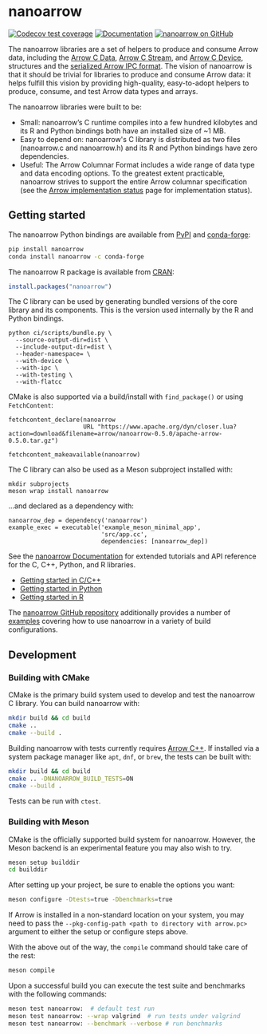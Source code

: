 <!---
  Licensed to the Apache Software Foundation (ASF) under one
  or more contributor license agreements.  See the NOTICE file
  distributed with this work for additional information
  regarding copyright ownership.  The ASF licenses this file
  to you under the Apache License, Version 2.0 (the
  "License"); you may not use this file except in compliance
  with the License.  You may obtain a copy of the License at

    http://www.apache.org/licenses/LICENSE-2.0

  Unless required by applicable law or agreed to in writing,
  software distributed under the License is distributed on an
  "AS IS" BASIS, WITHOUT WARRANTIES OR CONDITIONS OF ANY
  KIND, either express or implied.  See the License for the
  specific language governing permissions and limitations
  under the License.
-->

# nanoarrow

[![Codecov test coverage](https://codecov.io/gh/apache/arrow-nanoarrow/branch/main/graph/badge.svg)](https://app.codecov.io/gh/apache/arrow-nanoarrow?branch=main)
[![Documentation](https://img.shields.io/badge/Documentation-main-yellow)](https://arrow.apache.org/nanoarrow/)
[![nanoarrow on GitHub](https://img.shields.io/badge/GitHub-apache%2Farrow--nanoarrow-blue)](https://github.com/apache/arrow-nanoarrow)

The nanoarrow libraries are a set of helpers to produce and consume Arrow data,
including the
[Arrow C Data](https://arrow.apache.org/docs/format/CDataInterface.html),
[Arrow C Stream](https://arrow.apache.org/docs/format/CStreamInterface.html),
and [Arrow C Device](https://arrow.apache.org/docs/format/CDeviceDataInterface.html),
structures and the
[serialized Arrow IPC format](https://arrow.apache.org/docs/format/Columnar.html#serialization-and-interprocess-communication-ipc).
The vision of nanoarrow is that it should be trivial for libraries to produce and consume
Arrow data: it helps fulfill this vision by providing high-quality, easy-to-adopt
helpers to produce, consume, and test Arrow data types and arrays.

The nanoarrow libraries were built to be:

- Small: nanoarrow’s C runtime compiles into a few hundred kilobytes and its R and Python
  bindings both have an installed size of ~1 MB.
- Easy to depend on: nanoarrow's C library is distributed as two files (nanoarrow.c and
  nanoarrow.h) and its R and Python bindings have zero dependencies.
- Useful: The Arrow Columnar Format includes a wide range of data type and data encoding
  options. To the greatest extent practicable, nanoarrow strives to support the entire
  Arrow columnar specification (see the
  [Arrow implementation status](https://arrow.apache.org/docs/status.html) page for
  implementation status).

## Getting started

The nanoarrow Python bindings are available from [PyPI](https://pypi.org/) and
[conda-forge](https://conda-forge.org/):

```sh
pip install nanoarrow
conda install nanoarrow -c conda-forge
```

The nanoarrow R package is available from [CRAN](https://cran.r-project.org):

```r
install.packages("nanoarrow")
```

The C library can be used by generating bundled versions of the core library
and its components. This is the version used internally by the R and Python
bindings.

```shell
python ci/scripts/bundle.py \
  --source-output-dir=dist \
  --include-output-dir=dist \
  --header-namespace= \
  --with-device \
  --with-ipc \
  --with-testing \
  --with-flatcc
```

CMake is also supported via a build/install with `find_package()` or using
`FetchContent`:

```
fetchcontent_declare(nanoarrow
                     URL "https://www.apache.org/dyn/closer.lua?action=download&filename=arrow/nanoarrow-0.5.0/apache-arrow-0.5.0.tar.gz")

fetchcontent_makeavailable(nanoarrow)
```

The C library can also be used as a Meson subproject installed with:

```shell
mkdir subprojects
meson wrap install nanoarrow
```

...and declared as a dependency with:

```
nanoarrow_dep = dependency('nanoarrow')
example_exec = executable('example_meson_minimal_app',
                          'src/app.cc',
                          dependencies: [nanoarrow_dep])
```

See the [nanoarrow Documentation](https://arrow.apache.org/nanoarrow/latest/) for
extended tutorials and API reference for the C, C++, Python, and R libraries.

- [Getting started in C/C++](https://arrow.apache.org/nanoarrow/latest/getting-started/cpp.html)
- [Getting started in Python](https://arrow.apache.org/nanoarrow/latest/getting-started/python.html)
- [Getting started in R](https://arrow.apache.org/nanoarrow/latest/getting-started/r.html)

The [nanoarrow GitHub repository](https://github.com/apache/arrow-nanoarrow) additionally
provides a number of [examples](https://github.com/apache/arrow-nanoarrow/tree/main/examples)
covering how to use nanoarrow in a variety of build configurations.

## Development

### Building with CMake

CMake is the primary build system used to develop and test the nanoarrow C library. You can build
nanoarrow with:

```sh
mkdir build && cd build
cmake ..
cmake --build .
```

Building nanoarrow with tests currently requires [Arrow C++](https://arrow.apache.org/install/).
If installed via a system package manager like `apt`, `dnf`, or `brew`, the tests can be
built with:

```sh
mkdir build && cd build
cmake .. -DNANOARROW_BUILD_TESTS=ON
cmake --build .
```

Tests can be run with `ctest`.

### Building with Meson

CMake is the officially supported build system for nanoarrow. However, the Meson
backend is an experimental feature you may also wish to try.

```sh
meson setup builddir
cd builddir
```

After setting up your project, be sure to enable the options you want:

```sh
meson configure -Dtests=true -Dbenchmarks=true
```

If Arrow is installed in a non-standard location on your system, you may need to
pass the `--pkg-config-path <path to directory with arrow.pc>` argument to either
the setup or configure steps above.

With the above out of the way, the `compile` command should take care of the rest:

```sh
meson compile
```

Upon a successful build you can execute the test suite and benchmarks with the
following commands:

```sh
meson test nanoarrow:  # default test run
meson test nanoarrow: --wrap valgrind  # run tests under valgrind
meson test nanoarrow: --benchmark --verbose # run benchmarks
```
